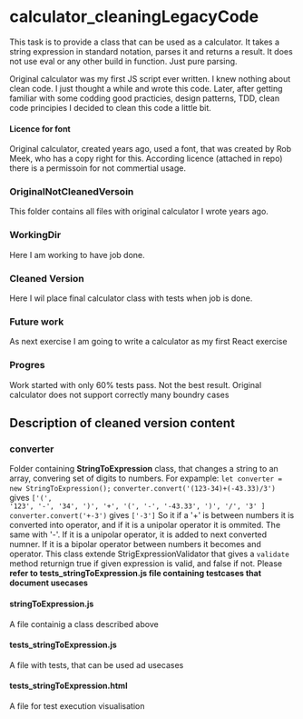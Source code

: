 # calculator_cleaningLegacyCode

This task is to provide a class that can be used as a calculator. It takes a string expression in standard notation, parses it and returns a result. It does not use eval or any other build in function. Just pure parsing.

Original calculator was my first JS script ever written. I knew nothing about clean code. I just thought a while and wrote this code. Later, after getting familiar with some codding good practicies, design patterns, TDD, clean code principies I decided to clean this code a little bit.

#### Licence for font
Original calculator, created years ago, used a font, that was created by Rob Meek, who has a copy right for this. According licence (attached in repo) there is a permissoin for not commertial usage.

### OriginalNotCleanedVersoin 
This folder contains all files with original calculator I wrote years ago.

### WorkingDir
Here I am working to have job done. 

### Cleaned Version
Here I wil place final calculator class with tests when job is done. 

### Future work
As next exercise I am going to write a calculator as my first React exercise

### Progres
Work started with only 60% tests pass. Not the best result. Original calculator does not support correctly many boundry cases

## Description of cleaned version content
### converter
Folder containing <b>StringToExpression</b> class, that changes a string to an array, convering set of digits to numbers. For expample:
<code>let converter = new StringToExpression();</code>
<code>converter.convert('(123-34)+(-43.33)/3')</code> gives <code>['(', '123', '-', '34', ')', '+', '(', '-', '-43.33', ')', '/', '3' ]</code>
<code>converter.convert('+-3')</code> gives <code>['-3']</code>
So it if a '+' is between numbers it is converted into operator, and if it is a unipolar operator it is ommited. The same with '-'. If it is a unipolar operator, it is added to next converted numner. If it is a bipolar operator between numbers it becomes and operator. 
This class extende StrigExpressionValidator that gives a <code>validate</code> method returnign true if given expression is valid, and false if not.
Please <b>refer to tests_stringToExpression.js file containing testcases that document usecases</b>
#### stringToExpression.js
A file containig a class described above
#### tests_stringToExpression.js
A file with tests, that can be used ad usecases
#### tests_stringToExpression.html
A file for test execution visualisation
